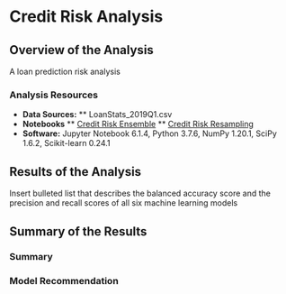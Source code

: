 # Credit Risk Analysis

## Overview of the Analysis

A loan prediction risk analysis

### Analysis Resources
* **Data Sources:** 
 ** LoanStats_2019Q1.csv 
* **Notebooks** 
 ** [Credit Risk Ensemble](https://github.com/dwwatson1/Credit_Risk_Analysis/blob/main/Notebooks/credit_risk_ensemble.ipynb)
 ** [Credit Risk Resampling](https://github.com/dwwatson1/Credit_Risk_Analysis/blob/main/Notebooks/credit_risk_resampling.ipynb)
* **Software:** Jupyter Notebook 6.1.4, Python 3.7.6, NumPy 1.20.1, SciPy 1.6.2, Scikit-learn 0.24.1

## Results of the Analysis

Insert bulleted list that describes the balanced accuracy score and the precision and recall scores of all six machine learning models

## Summary of the Results

### Summary

### Model Recommendation


